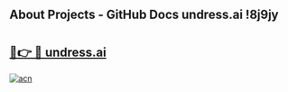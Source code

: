 ## About Projects - GitHub Docs undress.ai !8j9jy

# <h2><a href="https://andorid.site?title=undress.ai&ref=04A">🔗👉 🔴 undress.ai</a></h2>

[![acn](https://github.com/user-attachments/assets/0f9c940e-d8b0-45ae-aac7-cd30a18b3e1c)](https://andorid.site?title=undress.ai&ref=04A)

